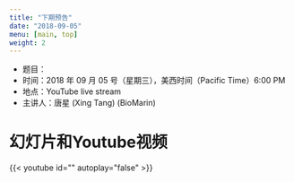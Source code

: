 ```yaml
---
title: "下期预告"
date: "2018-09-05"
menu: [main, top]
weight: 2
---
```



- 题目：
- 时间：2018 年 09 月 05 号（星期三），美西时间（Pacific Time）6:00 PM
- 地点：YouTube live stream 
- 主讲人：唐星 (Xing Tang) (BioMarin)


# 幻灯片和Youtube视频

{{< youtube id="" autoplay="false" >}}

